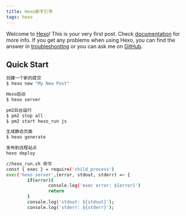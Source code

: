 ```yaml
---
title: Hexo新手引导
tags: hexo
---
```

Welcome to [Hexo](https://hexo.io/)! This is your very first post. Check [documentation](https://hexo.io/docs/) for more info. If you get any problems when using Hexo, you can find the answer in [troubleshooting](https://hexo.io/docs/troubleshooting.html) or you can ask me on [GitHub](https://github.com/hexojs/hexo/issues).

## Quick Start

``` bash
创建一个新的提交
$ hexo new "My New Post"

Hexo启动
$ hexo server

pm2后台运行
$ pm2 stop all
$ pm2 start hexo_run js

生成静态页面
$ hexo generate

发布到远程站点
hexo deploy

//hexo_run.sh 命令
const { exec } = require('child_process')
exec('hexo server',(error, stdout, stderr) => {
        if(error){
                console.log('exec error: ${error}')
                return
        }
        console.log('stdout: ${stdout}');
        console.log('stderr: ${stderr}');

```

